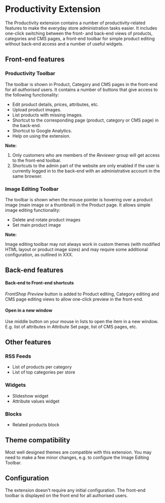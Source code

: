 # Productivity Extension


The Productivity extension contains a number of productivity-related features to make the everyday store administration tasks easier. It includes one-click switching between the front- and back-end views of products, categories and CMS pages, a front-end toolbar for simple product editing without back-end access and a number of useful widgets.

## Front-end features

### Productivity Toolbar

The toolbar is shown in Product, Category and CMS pages in the front-end for all _authorised_ users. It contains a number of buttons that give access to the following functionality:

* Edit product details, prices, attributes, etc.
* Upload product images.
* List products with missing images.
* Shortcut to the corresponding page (product, category or CMS page) in the back-end.
* Shortcut to Google Analytics.
* Help on using the extension.

**Note:**
  
   1. Only customers who are members of the _Reviewer_ group will get access to the front-end toolbar.     
   2. Shortcuts to the admin part of the website are only enabled if the user is currently logged in to the back-end with an administrative account in the same browser.
	

### Image Editing Toolbar

The toolbar is shown when the mouse pointer is hovering over a product image (main image or a thumbnail) in the Product page. It allows simple image editing functionality:
* Delete and rotate product images
* Set main product image

**Note:**

   Image editing toolbar may not always work in custom themes (with modified HTML layout or product image sizes) and may require some additional configuration, as outlined in XXX.
	
## Back-end features

#### Back-end to Front-end shortcuts

_FrontShop Preview_ button is added to Product editing, Category editing and CMS page editing views to allow one-click preview in the front-end.

#### Open in a new window

Use middle button on your mouse in lists to open the item in a new window.
E.g. list of attributes in Attribute Set page, list of CMS pages, etc.



## Other features
### RSS Feeds
* List of products per category
* List of top categories per store

### Widgets
* Slideshow widget
* Attribute values widget

### Blocks
* Related products block
	


## Theme compatibility
Most well designed themes are compatible with this extension. You may need to make a few minor changes, e.g. to configure the Image Editing Toolbar.


## Configuration
The extension doesn't require any initial configuration. The front-end toolbar is displayed on the front end for all authorised users.

